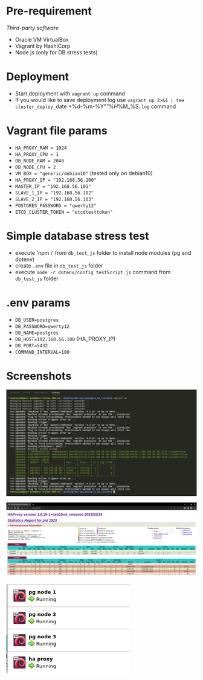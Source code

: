 # Pre-requirement

*Third-party software*
* Oracle VM VirtualBox
* Vagrant by HashiCorp
* Node.js (only for DB stress tests)

# Deployment

* Start deployment with `vagrant up` command
* If you would like to save deployment log use `vagrant up 2>&1 | tee cluster_deploy_`date +%d-%m-%Y"_"%H_%M_%S`.log` command

# Vagrant file params

* `HA_PROXY_RAM = 1024`
* `HA_PROXY_CPU = 1`
* `DB_NODE_RAM = 2048`
* `DB_NODE_CPU = 2`
* `VM_BOX = "generic/debian10"` (tested only on debian10)
* `HA_PROXY_IP = "192.168.56.100"`
* `MASTER_IP = "192.168.56.101"`
* `SLAVE_1_IP = "192.168.56.102"`
* `SLAVE_2_IP = "192.168.56.103"`
* `POSTGRES_PASSWORD = "qwerty12"`
* `ETCD_CLUSTER_TOKEN = "etcdtesttoken"`

# Simple database stress test

* execute 'npm i' from `db_test_js` folder to install node modules (pg and dotenv)
* create `.env` file in `db_test_js` folder
* execute `node -r dotenv/config testScript.js` command from `db_test_js` folder

# .env params 

* `DB_USER=postgres`
* `DB_PASSWORD=qwerty12`
* `DB_NAME=postgres`
* `DB_HOST=192.168.56.100` (HA_PROXY_IP)
* `DB_PORT=5432`
* `COMMAND_INTERVAL=100`

# Screenshots

![Screenshot_01](docs/Screenshot_1.png)

![Screenshot_02](docs/Screenshot_2.png)

![Screenshot_03](docs/Screenshot_3.png)
